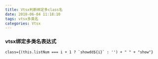 ```yaml
---
title: Vtsx判断绑定多class名
date: 2018-06-04 11:18:10
tags: vtsx多类名
categories: Vtsx
---
```

### vtsx绑定多类名表达式
````
class={(this.listNum === i + 1 ? `showdd${i}` : '') + " " + "show"}

````